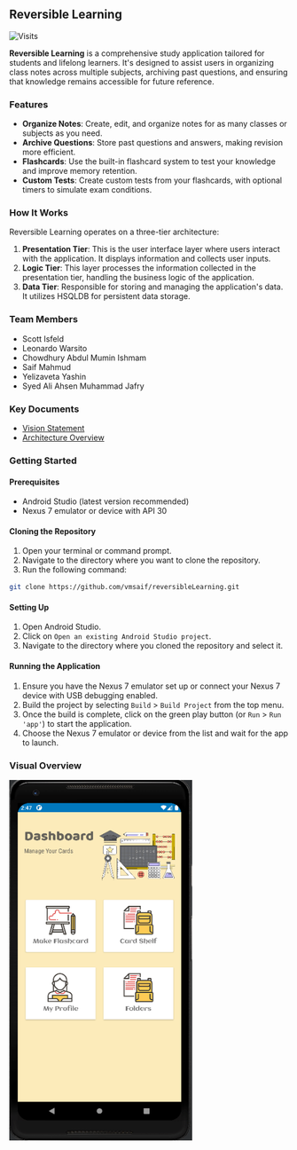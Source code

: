 ## Reversible Learning

![Visits](https://hits.sh/github.com/vmsaif/reversibleLearning.svg?label=Visits&color=100b75)

**Reversible Learning** is a comprehensive study application tailored for students and lifelong learners. It's designed to assist users in organizing class notes across multiple subjects, archiving past questions, and ensuring that knowledge remains accessible for future reference.

### Features
- **Organize Notes**: Create, edit, and organize notes for as many classes or subjects as you need.
- **Archive Questions**: Store past questions and answers, making revision more efficient.
- **Flashcards**: Use the built-in flashcard system to test your knowledge and improve memory retention.
- **Custom Tests**: Create custom tests from your flashcards, with optional timers to simulate exam conditions.

### How It Works
Reversible Learning operates on a three-tier architecture:

1. **Presentation Tier**: This is the user interface layer where users interact with the application. It displays information and collects user inputs.
2. **Logic Tier**: This layer processes the information collected in the presentation tier, handling the business logic of the application.
3. **Data Tier**: Responsible for storing and managing the application's data. It utilizes HSQLDB for persistent data storage.

### Team Members
- Scott Isfeld
- Leonardo Warsito
- Chowdhury Abdul Mumin Ishmam
- Saif Mahmud
- Yelizaveta Yashin
- Syed Ali Ahsen Muhammad Jafry

### Key Documents
- [Vision Statement](https://github.com/vmsaif/reversibleLearning/blob/master/VISION.md)
- [Architecture Overview](https://github.com/vmsaif/reversibleLearning/blob/master/Documents/Architecture.md)

### Getting Started

#### Prerequisites
- Android Studio (latest version recommended)
- Nexus 7 emulator or device with API 30

#### Cloning the Repository
1. Open your terminal or command prompt.
2. Navigate to the directory where you want to clone the repository.
3. Run the following command:

```bash
git clone https://github.com/vmsaif/reversibleLearning.git
```

#### Setting Up
1. Open Android Studio.
2. Click on `Open an existing Android Studio project`.
3. Navigate to the directory where you cloned the repository and select it.

#### Running the Application
1. Ensure you have the Nexus 7 emulator set up or connect your Nexus 7 device with USB debugging enabled.
2. Build the project by selecting `Build` > `Build Project` from the top menu.
3. Once the build is complete, click on the green play button (or `Run` > `Run 'app'`) to start the application.
4. Choose the Nexus 7 emulator or device from the list and wait for the app to launch.

### Visual Overview
<img src="reversibleLearning.gif" width="330" height="650"/>
